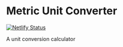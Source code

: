 # Metric Unit Converter

[![Netlify Status](https://api.netlify.com/api/v1/badges/38d838d4-cbf9-4b12-b0e2-be2776438ded/deploy-status)](https://app.netlify.com/sites/justin-tsugranes-unit-converter/deploys)

A unit conversion calculator
